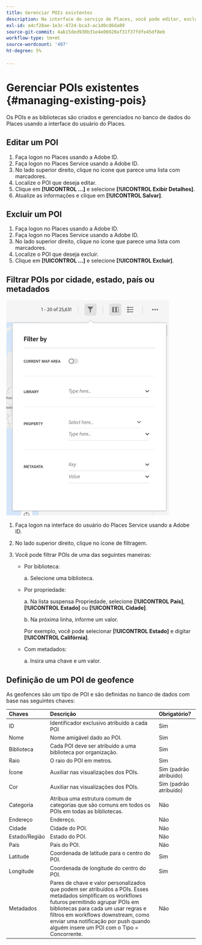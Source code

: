 ```yaml
---
title: Gerenciar POIs existentes
description: Na interface do serviço de Places, você pode editar, excluir ou filtrar os POIs existentes.
exl-id: a4cf28ae-1e3c-4724-bca3-ac1d0cd6da09
source-git-commit: 4ab15ded930b31e4e06920af31f37fdfe45df8eb
workflow-type: tm+mt
source-wordcount: '407'
ht-degree: 5%

---
```


# Gerenciar POIs existentes {#managing-existing-pois}

Os POIs e as bibliotecas são criados e gerenciados no banco de dados do Places usando a interface do usuário do Places.

## Editar um POI

1. Faça logon no Places usando a Adobe ID.
1. Faça logon no Places Service usando a Adobe ID.
1. No lado superior direito, clique no ícone que parece uma lista com marcadores.
1. Localize o POI que deseja editar.
1. Clique em **[!UICONTROL ...]** e selecione **[!UICONTROL Exibir Detalhes]**.
1. Atualize as informações e clique em **[!UICONTROL Salvar]**.

## Excluir um POI

1. Faça logon no Places usando a Adobe ID.
1. Faça logon no Places Service usando a Adobe ID.
1. No lado superior direito, clique no ícone que parece uma lista com marcadores.
1. Localize o POI que deseja excluir.
1. Clique em **[!UICONTROL ...]** e selecione **[!UICONTROL Excluir]**.

## Filtrar POIs por cidade, estado, país ou metadados

![filtrar um POI](/help/assets/filter_poi.png)

1. Faça logon na interface do usuário do Places Service usando a Adobe ID.
1. No lado superior direito, clique no ícone de filtragem.
1. Você pode filtrar POIs de uma das seguintes maneiras:

   * Por biblioteca:

     a. Selecione uma biblioteca.

   * Por propriedade:

     a. Na lista suspensa Propriedade, selecione **[!UICONTROL País]**, **[!UICONTROL Estado]** ou **[!UICONTROL Cidade]**.

     b. Na próxima linha, informe um valor.

     Por exemplo, você pode selecionar **[!UICONTROL Estado]** e digitar **[!UICONTROL Califórnia]**.

   * Com metadados:

     a. Insira uma chave e um valor.

## Definição de um POI de geofence

As geofences são um tipo de POI e são definidas no banco de dados com base nas seguintes chaves:

| Chaves | Descrição | Obrigatório? |
| :--- | :--- | :--- |
| ID | Identificador exclusivo atribuído a cada POI | Sim |
| Nome | Nome amigável dado ao POI. | Sim |
| Biblioteca | Cada POI deve ser atribuído a uma biblioteca por organização. | Sim |
| Raio | O raio do POI em metros. | Sim |
| Ícone | Auxiliar nas visualizações dos POIs. | Sim (padrão atribuído) |
| Cor | Auxiliar nas visualizações dos POIs. | Sim (padrão atribuído) |
| Categoria | Atribua uma estrutura comum de categorias que são comuns em todos os POIs em todas as bibliotecas. | Não |
| Endereço | Endereço. | Não |
| Cidade | Cidade do POI. | Não |
| Estado/Região | Estado do POI. | Não |
| País | País do POI. | Não |
| Latitude | Coordenada de latitude para o centro do POI. | Sim |
| Longitude | Coordenada de longitude do centro do POI. | Sim |
| Metadados | Pares de chave e valor personalizados que podem ser atribuídos a POIs. Esses metadados simplificam os workflows futuros permitindo agrupar POIs em bibliotecas para cada um usar regras e filtros em workflows downstream, como enviar uma notificação por push quando alguém insere um POI com o Tipo = Concorrente. | Não |
